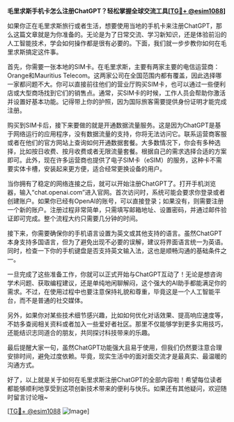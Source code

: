 **毛里求斯手机卡怎么注册ChatGPT？轻松掌握全球交流工具[[TG💪+ @esim1088](https://t.me/s/esim1088)]**

如果你正在毛里求斯旅行或者生活，想要使用当地的手机卡来注册ChatGPT，那么这篇文章就是为你准备的。无论是为了日常交流、学习新知识，还是体验前沿的人工智能技术，学会如何操作都是很有必要的。下面，我们就一步步教你如何在毛里求斯搞定这件事。

首先，你需要一张本地的SIM卡。在毛里求斯，主要有两家主要的电信运营商：Orange和Mauritius Telecom。这两家公司在全国范围内都有覆盖，因此选择哪一家都问题不大。你可以直接前往他们的营业厅购买SIM卡，也可以通过一些便利店或大型商场找到它们的销售点。通常，买SIM卡的时候，工作人员会帮助你激活并设置好基本功能。记得带上你的护照，因为国际旅客需要提供身份证明才能完成注册。

购买到SIM卡后，接下来要做的就是开通数据流量服务。这是因为ChatGPT是基于网络运行的应用程序，没有数据流量的支持，你将无法访问它。联系运营商客服或者在他们的官方网站上查询如何开通数据套餐。大多数情况下，你会有多种选择，比如按日收费、按月收费或者无限流量套餐。根据自己的需求选择合适的方案即可。此外，现在许多运营商也提供了电子SIM卡（eSIM）的服务，这种卡不需要实体卡槽，安装起来更方便，适合经常更换设备的用户。

当你拥有了稳定的网络连接之后，就可以开始注册ChatGPT了。打开手机浏览器，输入“chat.openai.com”进入官网。首次访问时，系统可能会要求你登录或者创建账户。如果你已经有OpenAI的账号，可以直接登录；如果没有，则需要注册一个新的账户。注册过程非常简单，只需填写邮箱地址、设置密码，并通过邮件验证即可完成。整个流程大约只需要几分钟的时间。

接下来，你需要确保你的手机语言设置为英文或其他支持的语言。虽然ChatGPT本身支持多国语言，但为了避免出现不必要的误解，建议将界面语言统一为英语。同时，检查一下你的手机键盘是否支持英文输入法，这也是顺畅沟通的基础条件之一。

一旦完成了这些准备工作，你就可以正式开始与ChatGPT互动了！无论是想咨询学术问题、获取编程建议，还是单纯地闲聊解闷，这个强大的AI助手都能满足你的需求。不过，在使用过程中也要注意保持礼貌和尊重，毕竟这是一个人工智能平台，而不是普通的社交媒体。

另外，如果你对某些技术细节感兴趣，比如如何优化对话效果、提高响应速度等，不妨多查阅相关资料或者加入一些爱好者社区。那里不仅能够学到更多实用技巧，还能结识志同道合的朋友，共同探讨科技带来的乐趣。

最后提醒大家一句，虽然ChatGPT功能强大且易于使用，但我们仍然要注意合理安排时间，避免过度依赖。毕竟，现实生活中的面对面交流才是最真实、最温暖的沟通方式。

好了，以上就是关于如何在毛里求斯注册ChatGPT的全部内容啦！希望每位读者都能够顺利地享受到这项创新技术带来的便利与快乐。如果还有其他疑问，欢迎随时留言讨论哦~

[[TG💪+ @esim1088](https://t.me/s/esim1088) ![Image](https://i.postimg.cc/4NQfJmqS/Snipaste-2025-05-13-00-14-12.png)]